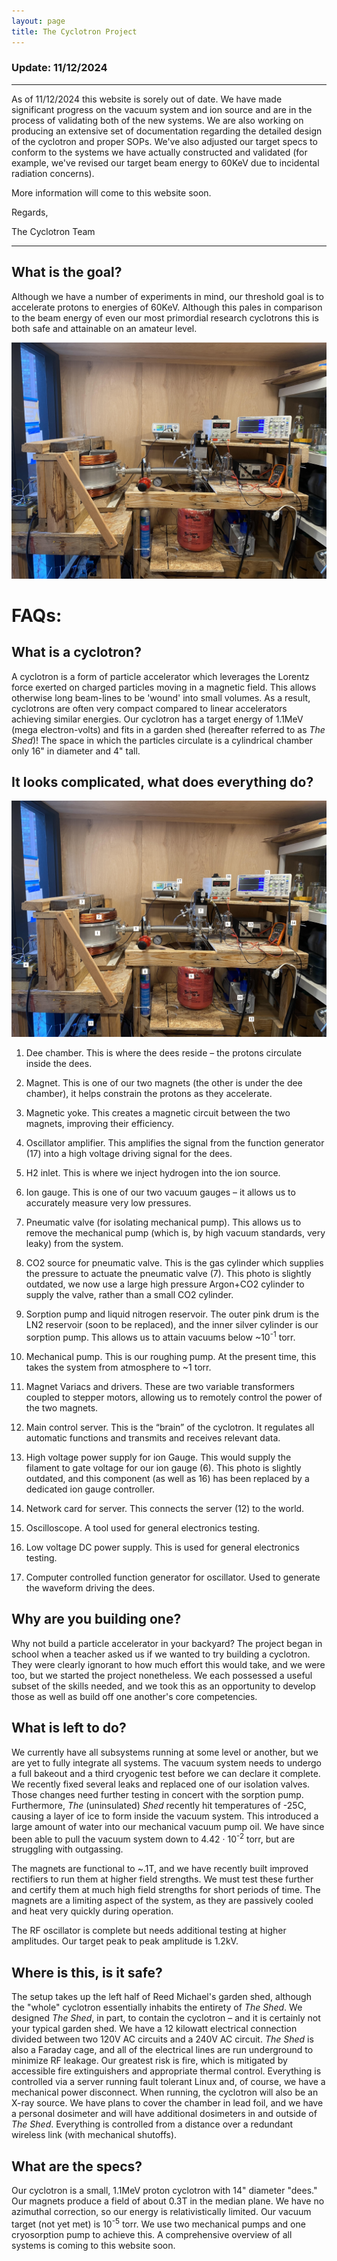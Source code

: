 ```yaml
---
layout: page
title: The Cyclotron Project
---
```



### Update: 11/12/2024

---

As of 11/12/2024 this website is sorely out of date. We have made significant progress on the vacuum system and ion source and are in the process of validating both of the new systems. We are also working on producing an extensive set of documentation regarding the detailed design of the cyclotron and proper SOPs. We've also adjusted our target specs to conform to the systems we have actually constructed and validated (for example, we've revised our target beam energy to 60KeV due to incidental radiation concerns). 


More information will come to this website soon. 

Regards, 

The Cyclotron Team  

--- 

## What is the goal? 

Although we have a number of experiments in mind, our threshold goal is to accelerate protons to energies of 60KeV. Although this pales in comparison to the beam energy of even our most primordial research cyclotrons this is both safe and attainable on an amateur level. 




![IMAGE](/General.jpg)



# FAQs\: 

## What is a cyclotron?


A cyclotron is a form of particle accelerator which leverages the Lorentz force exerted on charged particles 
moving in a magnetic field. This allows otherwise long beam-lines to be 'wound' into small volumes. As a result, cyclotrons 
are often very compact compared to linear accelerators achieving similar energies. Our cyclotron has a target energy of 1.1MeV 
(mega electron-volts) and fits in a garden shed (hereafter referred to as *The Shed*)! The space in which the particles circulate is a cylindrical chamber only 16" in diameter and 4" tall.

## It looks complicated, what does everything do?

![IMAGE](/Keyed.jpg)


1) Dee chamber. This is where the dees reside – the protons circulate inside the dees. 


2) Magnet. This is one of our two magnets (the other is under the dee chamber), it helps constrain the protons as they accelerate. 


3) Magnetic yoke. This creates a magnetic circuit between the two magnets, improving their efficiency. 


4) Oscillator amplifier. This amplifies the signal from the function generator (17) into a high voltage driving signal for the dees.

 
5) H2 inlet. This is where we inject hydrogen into the ion source. 


6) Ion gauge. This is one of our two vacuum gauges – it allows us to accurately measure very low pressures. 


7) Pneumatic valve (for isolating
mechanical pump). This allows us to remove the mechanical pump (which is, by high vacuum standards, very leaky) from the system. 


8) CO2 source for pneumatic valve. This is the gas cylinder which supplies the pressure to actuate the pneumatic valve (7). This photo is slightly outdated, we now use a large high pressure Argon+CO2 cylinder to supply the valve, rather than a small CO2 cylinder.

 
9) Sorption pump and liquid nitrogen
reservoir. The outer pink drum is the LN2 reservoir (soon to be replaced), and the inner silver cylinder is our sorption pump. This allows us to attain vacuums below ~10<sup>-1</sup> torr.

  
10) Mechanical pump. This is our roughing pump. At the present time, this takes the system from atmosphere to ~1 torr. 


11) Magnet Variacs and drivers. These are two variable transformers coupled to stepper motors, allowing us to remotely control the power of the two magnets.

 
12) Main control server. This is the “brain” of the cyclotron. It regulates all automatic functions and transmits and receives relevant data. 


13) High voltage power supply for ion
Gauge. This would supply the filament to gate voltage for our ion gauge (6). This photo is slightly outdated, and this component (as well as 16) has been replaced by a dedicated ion gauge controller. 


14) Network card for server. This connects the server (12) to the world. 


15) Oscilloscope. A tool used for general electronics testing. 


16) Low voltage DC power supply. This is used for general electronics testing.

 
17) Computer controlled function
generator for oscillator. Used to generate the waveform driving the dees. 



## Why are you building one? 

Why not build a particle accelerator in your backyard? The project began in school when a teacher asked us if we wanted to try building a cyclotron. They 
were clearly ignorant to how much effort this would take, and we were too, but we started the project nonetheless. We each possessed a useful subset of the skills needed, and we took this as an opportunity to develop those as well as
build off one another's core competencies. 


## What is left to do? 

We currently have all subsystems running at some level or another, but we are yet to fully integrate all systems. The vacuum system needs to undergo a full bakeout and a third cryogenic test 
before we can declare it complete. We recently fixed several leaks and replaced one of our isolation valves. Those changes need further testing in concert with the sorption pump. Furthermore, 
*The* (uninsulated) *Shed* recently hit temperatures of -25C, causing a layer of ice to form inside the vacuum system. This introduced a large amount of water into our mechanical vacuum pump oil. 
We have since been able to pull the vacuum system down to 4.42 &#183; 10<sup>-2</sup> torr, but are struggling with outgassing. 
 

The magnets are functional to ~.1T, and we have recently built improved rectifiers to run them at higher field strengths. We must test these further and certify them at much high field strengths for short 
periods of time. The magnets are a limiting aspect of the system, 
as they are passively cooled and heat very quickly during operation.

The RF oscillator is complete but needs additional testing at higher amplitudes. Our target peak to peak amplitude is 1.2kV.


## Where is this, is it safe? 

  

The setup takes up the left half of Reed Michael's garden shed, although the "whole" cyclotron essentially inhabits the entirety of *The Shed*. 
We designed *The Shed*, in part, to contain the cyclotron – and it is certainly not your typical garden shed. We have a 12 kilowatt electrical connection divided
 between two 120V AC circuits and a 240V AC circuit. *The Shed* is also a Faraday cage, and all of the electrical lines are run underground to minimize RF 
leakage. Our greatest risk is fire, which is mitigated by accessible fire extinguishers and appropriate thermal control. Everything is controlled via a server running 
fault tolerant Linux and, of course, we have a mechanical power disconnect. When running, the cyclotron will also be an X-ray source. We have plans to
 cover the chamber in lead foil, and we have a personal dosimeter and will have additional dosimeters in and outside of *The Shed*. Everything is controlled from a distance over a 
redundant wireless link (with mechanical shutoffs). 
 

## What are the specs? 


Our cyclotron is a small, 1.1MeV proton cyclotron with 14" diameter "dees." Our magnets produce a field of about 0.3T in the median plane. We have no azimuthal correction, so
our energy is relativistically limited. Our vacuum target (not yet met) is 10<sup>-5</sup> torr. We use two mechanical pumps and one cryosorption pump to achieve this. 
A comprehensive overview of all systems is coming to this website soon. 



